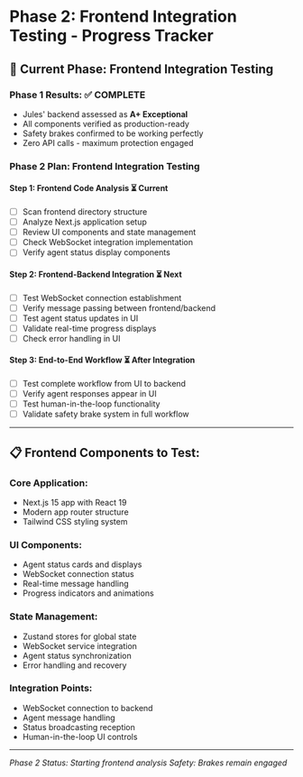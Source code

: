# Phase 2: Frontend Integration Testing - Progress Tracker

## 🎯 **Current Phase: Frontend Integration Testing**

### **Phase 1 Results: ✅ COMPLETE**
- Jules' backend assessed as **A+ Exceptional**
- All components verified as production-ready
- Safety brakes confirmed to be working perfectly
- Zero API calls - maximum protection engaged

### **Phase 2 Plan: Frontend Integration Testing**

#### **Step 1: Frontend Code Analysis** ⏳ Current
- [ ] Scan frontend directory structure
- [ ] Analyze Next.js application setup
- [ ] Review UI components and state management
- [ ] Check WebSocket integration implementation
- [ ] Verify agent status display components

#### **Step 2: Frontend-Backend Integration** ⏳ Next
- [ ] Test WebSocket connection establishment
- [ ] Verify message passing between frontend/backend
- [ ] Test agent status updates in UI
- [ ] Validate real-time progress displays
- [ ] Check error handling in UI

#### **Step 3: End-to-End Workflow** ⏳ After Integration
- [ ] Test complete workflow from UI to backend
- [ ] Verify agent responses appear in UI
- [ ] Test human-in-the-loop functionality
- [ ] Validate safety brake system in full workflow

---

## 📋 **Frontend Components to Test:**

### **Core Application:**
- Next.js 15 app with React 19
- Modern app router structure
- Tailwind CSS styling system

### **UI Components:**
- Agent status cards and displays
- WebSocket connection status
- Real-time message handling
- Progress indicators and animations

### **State Management:**
- Zustand stores for global state
- WebSocket service integration
- Agent status synchronization
- Error handling and recovery

### **Integration Points:**
- WebSocket connection to backend
- Agent message handling
- Status broadcasting reception
- Human-in-the-loop UI controls

---

*Phase 2 Status: Starting frontend analysis*
*Safety: Brakes remain engaged*